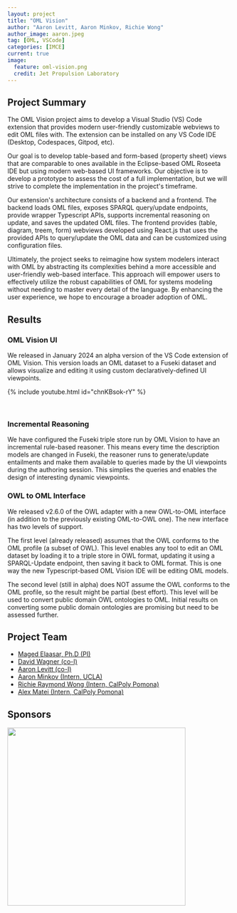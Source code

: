 ```yaml
---
layout: project
title: "OML Vision"
author: "Aaron Levitt, Aaron Minkov, Richie Wong"
author_image: aaron.jpeg
tag: [OML, VSCode]
categories: [IMCE]
current: true
image:
  feature: oml-vision.png
  credit: Jet Propulsion Laboratory
---
```


## Project Summary

The OML Vision project aims to develop a Visual Studio (VS) Code extension that provides modern user-friendly customizable webviews to edit OML files with. The extension can be installed on any VS Code IDE (Desktop, Codespaces, Gitpod, etc).

Our goal is to develop table-based and form-based (property sheet) views that are comparable to ones available in the Eclipse-based OML Roseeta IDE but using modern web-based UI frameworks. Our objective is to develop a prototype to assess the cost of a full implementation, but we will strive to complete the implementation in the project's timeframe.

Our extension's architecture consists of a backend and a frontend. The backend loads OML files, exposes SPARQL query/update endpoints, provide wrapper Typescript APIs, supports incremental reasoning on update, and saves the updated OML files. The frontend provides (table, diagram, treem, form) webviews developed using React.js that uses the provided APIs to query/update the OML data and can be customized using configuration files.

Ultimately, the project seeks to reimagine how system modelers interact with OML by abstracting its complexities behind a more accessible and user-friendly web-based interface.  This approach will empower users to effectively utilize the robust capabilities of OML for systems modeling without needing to master every detail of the language. By enhancing the user experience, we hope to encourage a broader adoption of OML.

## Results

### OML Vision UI

We released in January 2024 an alpha version of the VS Code extension of OML Vision. This version loads an OML dataset to a Fuseki dataset and allows visualize and editing it using custom declaratively-defined UI viewpoints.

{% include youtube.html id="chnKBsok-rY" %}

<br>

### Incremental Reasoning

We have configured the Fuseki triple store run by OML Vision to have an incremental rule-based reasoner. This means every time the description models are changed in Fuseki, the reasoner runs to generate/update entailments and make them available to queries made by the UI viewpoints during the authoring session. This simplies the queries and enables the design of interesting dynamic viewpoints.

### OWL to OML Interface

We released v2.6.0 of the OWL adapter with a new OWL-to-OML interface (in addition to the previously existing OML-to-OWL one). The new interface has two levels of support. 

The first level (already released) assumes that the OWL conforms to the OML profile (a subset of OWL). This level enables any tool to edit an OML dataset by loading it to a triple store in OWL format, updating it using a SPARQL-Update endpoint, then saving it back to OML format. This is one way the new Typescript-based OML Vision IDE will be editing OML models.

The second level (still in alpha) does NOT assume the OWL conforms to the OML profile, so the result might be partial (best effort). This level will be used to convert public domain OWL ontologies to OML. Initial results on converting some public domain ontologies are promising but need to be assessed further.

## Project Team

- [Maged Elaasar, Ph.D (PI)](/contributors/Maged%20Elaasar.html)
- [David Wagner (co-I)](/contributors/David%20Wagner.html)
- [Aaron Levitt (co-I)](/contributors/Aaron%20Levitt.html)
- [Aaron Minkov (Intern, UCLA)](https://www.linkedin.com/in/aaronminkov)
- [Richie Raymond Wong (Intern, CalPoly Pomona)](https://www.linkedin.com/in/raymond-exe)
- [Alex Matei (Intern, CalPoly Pomona)](https://www.linkedin.com/in/alex-matei-832b70135/)

## Sponsors

[<img width="400" src="https://www.opencaesar.io/assets/img/jpl-logo.png"/>](https://www.jpl.nasa.gov/)